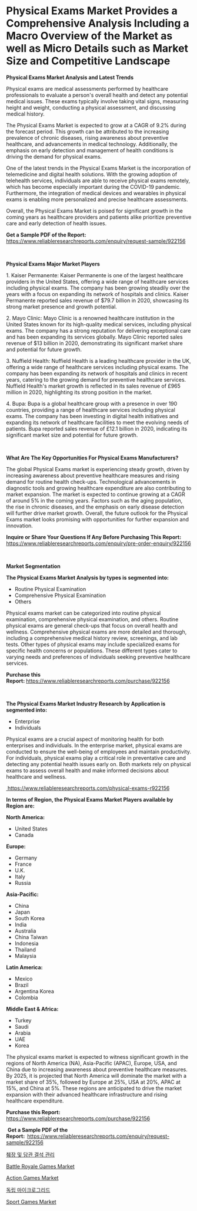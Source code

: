 <p><h1>Physical Exams Market Provides a Comprehensive Analysis Including a Macro Overview of the Market as well as Micro Details such as Market Size and Competitive Landscape</h1></p><p><strong>Physical Exams Market Analysis and Latest Trends</strong></p>
<p><p>Physical exams are medical assessments performed by healthcare professionals to evaluate a person's overall health and detect any potential medical issues. These exams typically involve taking vital signs, measuring height and weight, conducting a physical assessment, and discussing medical history.</p><p>The Physical Exams Market is expected to grow at a CAGR of 9.2% during the forecast period. This growth can be attributed to the increasing prevalence of chronic diseases, rising awareness about preventive healthcare, and advancements in medical technology. Additionally, the emphasis on early detection and management of health conditions is driving the demand for physical exams.</p><p>One of the latest trends in the Physical Exams Market is the incorporation of telemedicine and digital health solutions. With the growing adoption of telehealth services, individuals are able to receive physical exams remotely, which has become especially important during the COVID-19 pandemic. Furthermore, the integration of medical devices and wearables in physical exams is enabling more personalized and precise healthcare assessments.</p><p>Overall, the Physical Exams Market is poised for significant growth in the coming years as healthcare providers and patients alike prioritize preventive care and early detection of health issues.</p></p>
<p><strong>Get a Sample PDF of the Report:&nbsp;</strong> <a href="https://www.reliableresearchreports.com/enquiry/request-sample/922156">https://www.reliableresearchreports.com/enquiry/request-sample/922156</a></p>
<p>&nbsp;</p>
<p><strong>Physical Exams Major Market Players</strong></p>
<p><p>1. Kaiser Permanente: Kaiser Permanente is one of the largest healthcare providers in the United States, offering a wide range of healthcare services including physical exams. The company has been growing steadily over the years with a focus on expanding its network of hospitals and clinics. Kaiser Permanente reported sales revenue of $79.7 billion in 2020, showcasing its strong market presence and growth potential.</p><p>2. Mayo Clinic: Mayo Clinic is a renowned healthcare institution in the United States known for its high-quality medical services, including physical exams. The company has a strong reputation for delivering exceptional care and has been expanding its services globally. Mayo Clinic reported sales revenue of $13 billion in 2020, demonstrating its significant market share and potential for future growth.</p><p>3. Nuffield Health: Nuffield Health is a leading healthcare provider in the UK, offering a wide range of healthcare services including physical exams. The company has been expanding its network of hospitals and clinics in recent years, catering to the growing demand for preventive healthcare services. Nuffield Health's market growth is reflected in its sales revenue of £965 million in 2020, highlighting its strong position in the market.</p><p>4. Bupa: Bupa is a global healthcare group with a presence in over 190 countries, providing a range of healthcare services including physical exams. The company has been investing in digital health initiatives and expanding its network of healthcare facilities to meet the evolving needs of patients. Bupa reported sales revenue of £12.1 billion in 2020, indicating its significant market size and potential for future growth.</p></p>
<p>&nbsp;</p>
<p><strong>What Are The Key Opportunities For Physical Exams Manufacturers?</strong></p>
<p><p>The global Physical Exams market is experiencing steady growth, driven by increasing awareness about preventive healthcare measures and rising demand for routine health check-ups. Technological advancements in diagnostic tools and growing healthcare expenditure are also contributing to market expansion. The market is expected to continue growing at a CAGR of around 5% in the coming years. Factors such as the aging population, the rise in chronic diseases, and the emphasis on early disease detection will further drive market growth. Overall, the future outlook for the Physical Exams market looks promising with opportunities for further expansion and innovation.</p></p>
<p><strong>Inquire or Share Your Questions If Any Before Purchasing This Report:</strong> <a href="https://www.reliableresearchreports.com/enquiry/pre-order-enquiry/922156">https://www.reliableresearchreports.com/enquiry/pre-order-enquiry/922156</a></p>
<p>&nbsp;</p>
<p><strong>Market Segmentation</strong></p>
<p><strong>The Physical Exams Market Analysis by types is segmented into:</strong></p>
<p><ul><li>Routine Physical Examination</li><li>Comprehensive Physical Examination</li><li>Others</li></ul></p>
<p><p>Physical exams market can be categorized into routine physical examination, comprehensive physical examination, and others. Routine physical exams are general check-ups that focus on overall health and wellness. Comprehensive physical exams are more detailed and thorough, including a comprehensive medical history review, screenings, and lab tests. Other types of physical exams may include specialized exams for specific health concerns or populations. These different types cater to varying needs and preferences of individuals seeking preventive healthcare services.</p></p>
<p><strong>Purchase this Report:&nbsp;</strong><a href="https://www.reliableresearchreports.com/purchase/922156">https://www.reliableresearchreports.com/purchase/922156</a></p>
<p>&nbsp;</p>
<p><strong>The Physical Exams Market Industry Research by Application is segmented into:</strong></p>
<p><ul><li>Enterprise</li><li>Individuals</li></ul></p>
<p><p>Physical exams are a crucial aspect of monitoring health for both enterprises and individuals. In the enterprise market, physical exams are conducted to ensure the well-being of employees and maintain productivity. For individuals, physical exams play a critical role in preventative care and detecting any potential health issues early on. Both markets rely on physical exams to assess overall health and make informed decisions about healthcare and wellness.</p></p>
<p><a href="https://www.reliableresearchreports.com/physical-exams-r922156">&nbsp;https://www.reliableresearchreports.com/physical-exams-r922156</a></p>
<p><strong>In terms of Region, the Physical Exams Market Players available by Region are:</strong></p>
<p>
    <p> <strong> North America: </strong>
        <ul>
            <li>United States</li>
            <li>Canada</li>
        </ul>
        </p> 
    <p> <strong> Europe: </strong>
        <ul>
            <li>Germany</li>
            <li>France</li>
            <li>U.K.</li>
            <li>Italy</li>
            <li>Russia</li>
        </ul>
        </p> 
    <p> <strong> Asia-Pacific: </strong>
        <ul>
            <li>China</li>
            <li>Japan</li>
            <li>South Korea</li>
            <li>India</li>
            <li>Australia</li>
            <li>China Taiwan</li>
            <li>Indonesia</li>
            <li>Thailand</li>
            <li>Malaysia</li>
        </ul>
        </p> 
    <p> <strong> Latin America: </strong>
        <ul>
            <li>Mexico</li>
            <li>Brazil</li>
            <li>Argentina Korea</li>
            <li>Colombia</li>
        </ul>
        </p> 
    <p> <strong> Middle East & Africa: </strong>
        <ul>
            <li>Turkey</li>
            <li>Saudi</li>
            <li>Arabia</li>
            <li>UAE</li>
            <li>Korea</li>
        </ul>
    </p>
    </p>
<p><p>The physical exams market is expected to witness significant growth in the regions of North America (NA), Asia-Pacific (APAC), Europe, USA, and China due to increasing awareness about preventive healthcare measures. By 2025, it is projected that North America will dominate the market with a market share of 35%, followed by Europe at 25%, USA at 20%, APAC at 15%, and China at 5%. These regions are anticipated to drive the market expansion with their advanced healthcare infrastructure and rising healthcare expenditure.</p></p>
<p><strong>Purchase this Report: </strong><a href="https://www.reliableresearchreports.com/purchase/922156">https://www.reliableresearchreports.com/purchase/922156</a></p>
<p>&nbsp;<strong>Get a Sample PDF of the Report:&nbsp;&nbsp;</strong><a href="https://www.reliableresearchreports.com/enquiry/request-sample/922156">https://www.reliableresearchreports.com/enquiry/request-sample/922156</a></p>
<p><strong></strong></p>
<p><p><a href="https://github.com/DavidRobb19/Market-Research-Report-List-2/blob/main/338417881620.md">췌장 및 담관 결석 관리</a></p><p><a href="https://github.com/rslnowrouzi/Market-Research-Report-List-1/blob/main/battle-royale-games-market.md">Battle Royale Games Market</a></p><p><a href="https://github.com/labibmmn112/Market-Research-Report-List-1/blob/main/action-games-market.md">Action Games Market</a></p><p><a href="https://github.com/mithunmistry2258/Market-Research-Report-List-2/blob/main/821714181621.md">독립 마이크로그리드</a></p><p><a href="https://github.com/vregtldg37/Market-Research-Report-List-1/blob/main/sport-games-market.md">Sport Games Market</a></p></p>